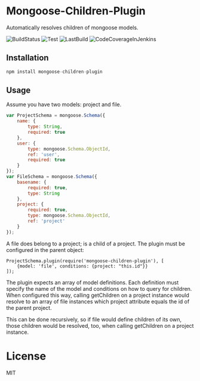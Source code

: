 # Mongoose-Children-Plugin
Automatically resolves children of mongoose models.

![BuildStatus](http://jenkins.tomm-apps.de/buildStatus/icon?job=mongoose-children-plugin)
![Test](http://jenkins.tomm-apps.de:3434/badge/mongoose-children-plugin/test)
![LastBuild](http://jenkins.tomm-apps.de:3434/badge/mongoose-children-plugin/lastbuild)
![CodeCoverageInJenkins](http://jenkins.tomm-apps.de:3434/badge/mongoose-children-plugin/coverage)

## Installation

```javascript
npm install mongoose-children-plugin
```

## Usage

Assume you have two models: project and file.

```javascript
var ProjectSchema = mongoose.Schema({
    name: {
        type: String,
        required: true
    },
    user: {
        type: mongoose.Schema.ObjectId,
        ref: 'user',
        required: true
    }
});
var FileSchema = mongoose.Schema({
    basename: {
        required: true,
        type: String
    },
    project: {
        required: true,
        type: mongoose.Schema.ObjectId,
        ref: 'project'
    }
});
```

A file does belong to a project; is a child of a project. The plugin must be configured in the parent object:

```
ProjectSchema.plugin(require('mongoose-children-plugin'), [
    {model: 'file', conditions: {project: "this.id"}}
]);
```

The plugin expects an array of model definitions. Each definition must specify the name of the model and conditions on how
to query for children.
When configured this way, calling getChildren on a project instance would resolve to an array of file instances which project attribute
equals the id of the parent project.

This can be done recursively, so if file would define children of its own, those children would be resolved, too, when calling getChildren on a project instance.

# License

MIT
